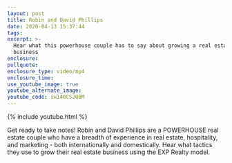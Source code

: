 ```yaml
---
layout: post
title: Robin and David Phillips
date: 2020-04-13 15:37:44
tags:
excerpt: >-
  Hear what this powerhouse couple has to say about growing a real estate
  business
enclosure:
pullquote:
enclosure_type: video/mp4
enclosure_time:
use_youtube_image: true
youtube_alternate_image:
youtube_code: iw146CS2Q8M
---
```


{% include youtube.html %}

Get ready to take notes\! Robin and David Phillips are a POWERHOUSE real estate couple who have a breadth of experience in real estate, hospitality, and marketing - both internationally and domestically. Hear what tactics they use to grow their real estate business using the EXP Realty model.
